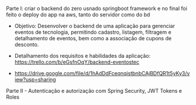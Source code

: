 Parte I: criar o backend do zero usnado springboot framework e no final foi feito o deploy do app na aws, tanto do servidor como do bd
- Objetivo: Desenvolver o backend de uma aplicação para gerenciar eventos de tecnologia, permitindo cadastro, listagem, filtragem e detalhamento de eventos, bem como a associação de cupons de desconto.
- Detalhamento dos requisitos e habilidades da aplicação: https://trello.com/b/eGsfnOqY/backend-eventostec

- https://drive.google.com/file/d/1hAdDdFceqnqistbnbCAjBDfQR1t5yKy3/view?usp=sharing


Parte II - Autenticação e autorização com Spring Security, JWT Tokens e Roles
